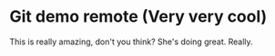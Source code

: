 # Git demo remote (Very very cool) 

This is really amazing, don't you think? She's doing great. Really.
